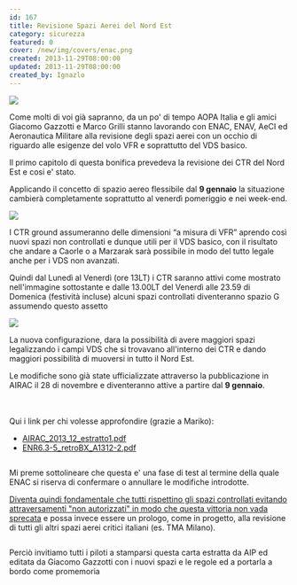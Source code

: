 ```yaml
---
id: 167
title: Revisione Spazi Aerei del Nord Est
category: sicurezza
featured: 0
cover: /new/img/covers/enac.png
created: 2013-11-29T08:00:00
updated: 2013-11-29T08:00:00
created_by: Ignazlo
---
```


<a href="/new/img/stories/2013-revisione-sa-ne-newwrkdays-full.jpg" target="_blank">
    <img class="float-left m-1 ml-0 w-[300px]" src="/new/img/stories/2013-revisione-sa-ne-newwrkdays.jpg"/>
</a>

Come molti di voi già sapranno, da un po' di tempo AOPA Italia e gli amici Giacomo Gazzotti e Marco Grilli stanno lavorando con ENAC, ENAV, AeCI ed Aeronautica Militare alla revisione degli spazi aerei con un occhio di riguardo alle esigenze del volo VFR e soprattutto del VDS basico.

Il primo capitolo di questa bonifica prevedeva la revisione dei CTR del Nord Est e cosi e' stato.

Applicando il concetto di spazio aereo flessibile dal <strong>9 gennaio</strong>
la situazione cambierà completamente soprattutto al venerdì pomeriggio e nei week-end.

<a href="/new/img/stories/2013-revisione-sa-ne-newnonwrkdays-full.jpg" target="_blank">
<img class="float-end m-1 ml-0 w-[300px]" src="/new/img/stories/2013-revisione-sa-ne-newnonwrkdays.jpg"/>
</a>

I CTR ground assumeranno delle dimensioni “a misura di VFR” aprendo così nuovi spazi non controllati e dunque utili per il VDS basico, con il risultato che andare a Caorle o a Marzarak sarà possibile in modo del tutto legale anche per i VDS non avanzati.

Quindi dal Lunedì al Venerdì (ore 13LT) i CTR saranno attivi come mostrato nell'immagine sottostante e dalle 13.00LT del Venerdì alle 23.59 di Domenica (festività incluse) alcuni spazi controllati diventeranno spazio G assumendo questo assetto

<a href="/new/img/stories/2013-revisione-sa-ne-campiliberati.jpg" target="_blank">
    <img class="float-start m-1 ml-0 w-[300px]" src="/new/img/stories/2013-revisione-sa-ne-campiliberati.jpg" />
</a>

La nuova configurazione, dara la possibilità di avere maggiori spazi
legalizzando i campi VDS che si trovavano all'interno dei CTR</a> e dando maggiori possibilità di muoversi in tutto il Nord Est.

Le modifiche sono già state ufficializzate attraverso la pubblicazione in AIRAC il 28 di novembre e diventeranno attive a partire dal <strong class="whitespace-nowrap">9 gennaio</strong>.
<br />
<br />
<br />

Qui i link per chi volesse approfondire (grazie a Mariko):

- <a href="https://www.dropbox.com/s/hl3ke27b7wfpcsx/AIRAC_2013_12_estratto1.pdf" target="_blank">AIRAC_2013_12_estratto1.pdf</a>
- <a href="https://www.dropbox.com/s/cinslzl6zmdsa3y/ENR6.3-5_retroBX_A1312-2.pdf" target="_blank">ENR6.3-5_retroBX_A1312-2.pdf</a>

<a href="/new/img/stories/2013-revisione-sa-ne-newroutes-full.jpg" target="_blank">
    <img alt="" class="float-end m-1 mr-0 w-[300px]" src="/new/img/stories/2013-revisione-sa-ne-newroutes.jpg"/>
</a>

Mi preme sottolineare che questa e' una fase di test al termine della quale ENAC si riserva di confermare o annullare le modifiche introdotte.

<u>Diventa quindi fondamentale che tutti rispettino gli spazi controllati evitando attraversamenti "non autorizzati" in modo che questa vittoria non vada sprecata</u> e possa invece essere un prologo, come in progetto, alla revisione di tutti gli altri spazi aerei critici italiani (es. TMA Milano).

<a href="/new/img/stories/2013-enr6.3-5_nav-full.jpg" target="_blank">
    <img alt="" class="float-start mr-3 w-[300px]" src="/new/img/stories/2013-enr6.3-5_nav.jpg"/>
</a>

Perciò invitiamo tutti i piloti a stamparsi questa carta estratta da AIP ed editata da Giacomo Gazzotti con i nuovi spazi e le regole ed a portarla a bordo come promemoria
